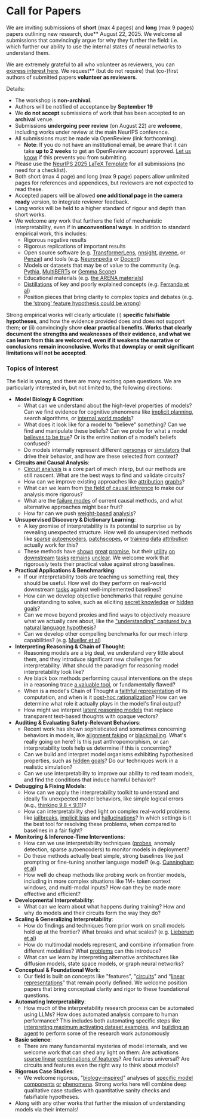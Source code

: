 # Call for Papers
We are inviting submissions of **short** (max 4 pages) and **long** (max 9 pages) papers outlining new research, due** August 22, 2025. We welcome all submissions that convincingly argue for why they further the field: i.e. which further our ability to use the internal states of neural networks to understand them. 

We are extremely grateful to all who volunteer as reviewers, you can [express interest here](https://www.google.com/url?q=https://docs.google.com/forms/d/e/1FAIpQLSdiw1SJllzoTz_nqzDTzTOGb9DV3W_truQyh-WvYj_QGIi7Mg/viewform?usp%3Ddialog&sa=D&source=editors&ust=1752311327195304&usg=AOvVaw3oGjA2u4EHpoJOj5M2eVGl). We request** (but do not require) that (co-)first authors of submitted papers **volunteer as reviewers**. 

Details: 
* The workshop is **non-archival**.
* Authors will be notified of acceptance by **September 19**
* We **do not accept** submissions of work that has been accepted to an **archival** venue.
* Submissions **undergoing peer review** (on August 22) are **welcome**, including works under review at the main NeurIPS conference.
* All submissions must be made via OpenReview (link forthcoming).
  * **Note**: If you do not have an institutional email, be aware that it can take **up to 2 weeks** to get an OpenReview account approved. [Let us know](mailto:neurips2025@mechinterpworkshop.com) if this prevents you from submitting.
* Please use the [NeurIPS 2025 LaTeX Template](https://www.google.com/url?q=https://media.neurips.cc/Conferences/NeurIPS2025/Styles.zip&sa=D&source=editors&ust=1752311327196510&usg=AOvVaw1WLUfVk8vRxo2_i1ej6CfB) for all submissions (no need for a checklist).
* Both short (max 4 page) and long (max 9 page) papers allow unlimited pages for references and appendices, but reviewers are not expected to read these.
* Accepted papers will be allowed **one additional page in the camera ready** version, to integrate reviewer feedback.
* Long works will be held to a higher standard of rigour and depth than short works.
* We welcome any work that furthers the field of mechanistic interpretability, even if in **unconventional ways**. In addition to standard empirical work, this includes:
  * Rigorous negative results
  * Rigorous replications of important results
  * Open source software (e.g. [TransformerLens](https://www.google.com/url?q=https://github.com/neelnanda-io/TransformerLens&sa=D&source=editors&ust=1752311327197584&usg=AOvVaw08EuOJIWk1GVNygB3TyLk4), [nnsight](https://www.google.com/url?q=https://github.com/ndif-team/nnsight&sa=D&source=editors&ust=1752311327197645&usg=AOvVaw2DYVrb3ZXjp121AeVrjziM), [pyvene](https://www.google.com/url?q=https://github.com/stanfordnlp/pyvene/tree/main/pyvene/models/mlp&sa=D&source=editors&ust=1752311327197723&usg=AOvVaw36i8le581MYWQQ2zMXdvJv), or [Penzai](https://www.google.com/url?q=https://github.com/google-deepmind/penzai&sa=D&source=editors&ust=1752311327197795&usg=AOvVaw2hI-G0ctskKPZqljtloCVo)) and tools (e.g. [Neuronpedia](https://www.google.com/url?q=http://neuronpedia.org&sa=D&source=editors&ust=1752311327197861&usg=AOvVaw2Jmvbz3M1WV-yDMys23LSD) or [Docent](https://www.google.com/url?q=https://transluce.org/introducing-docent&sa=D&source=editors&ust=1752311327197931&usg=AOvVaw0QVYQEWwvZurbyy1rwXWXu))
  * Models or datasets that may be of value to the community (e.g. [Pythia](https://www.google.com/url?q=https://arxiv.org/abs/2304.01373&sa=D&source=editors&ust=1752311327198061&usg=AOvVaw2Gn-B3AAQud7U2K3-A566l), [MultiBERTs](https://www.google.com/url?q=https://arxiv.org/abs/2106.16163&sa=D&source=editors&ust=1752311327198116&usg=AOvVaw206xh_KM11bNe8qfKpOCoV) or [Gemma Scope](https://www.google.com/url?q=https://arxiv.org/abs/2408.05147&sa=D&source=editors&ust=1752311327198171&usg=AOvVaw0-VOHjqkJfGqpUNz7C2RKZ))
  * Educational materials (e.g. [the ARENA materials](https://www.google.com/url?q=https://arena3-chapter1-transformer-interp.streamlit.app/&sa=D&source=editors&ust=1752311327198295&usg=AOvVaw2I3O8KjLFk_Bqg8xCFQo9o))
  * [Distillations](https://www.google.com/url?q=https://distill.pub/2017/research-debt/&sa=D&source=editors&ust=1752311327198422&usg=AOvVaw16vrOjEYZZDKo7j3_KRS5d) of key and poorly explained concepts (e.g. [Ferrando et al](https://www.google.com/url?q=https://arxiv.org/abs/2405.00208&sa=D&source=editors&ust=1752311327198525&usg=AOvVaw0WtaImMnbxK8j0weIXjHxh))
  * Position pieces that bring clarity to complex topics and debates (e.g. [the ‘strong’ feature hypothesis could be wrong](https://www.google.com/url?q=https://www.alignmentforum.org/posts/tojtPCCRpKLSHBdpn/the-strong-feature-hypothesis-could-be-wrong&sa=D&source=editors&ust=1752311327198728&usg=AOvVaw3jy1X0YqgLKTwL4gkSpURz))

Strong empirical works will clearly articulate (i) **specific falsifiable hypotheses**, and how the evidence provided does and does not support them; **or** (ii) convincingly show **clear practical benefits. Works that clearly document the strengths and weaknesses of their evidence, and what we can learn from this are welcomed, even if it weakens the narrative or conclusions remain inconclusive. Works that downplay or omit significant limitations will not be accepted**. 
### Topics of Interest
The field is young, and there are many exciting open questions. We are particularly interested in, but not limited to, the following directions: 
* **Model Biology & Cognition**:
  * What can we understand about the high-level properties of models? Can we find evidence for cognitive phenomena like [implicit planning](https://www.google.com/url?q=https://transformer-circuits.pub/2025/attribution-graphs/biology.html%23dives-poems&sa=D&source=editors&ust=1752311327199773&usg=AOvVaw223aK_W5S6va2BSwuTmzwQ), search algorithms, or [internal world models](https://www.google.com/url?q=https://arxiv.org/abs/2210.13382&sa=D&source=editors&ust=1752311327199867&usg=AOvVaw3DR1oFZTR4-0j5P9BOaOFE)?
  * What does it look like for a model to "believe" something? Can we find and manipulate these beliefs? Can we probe for what a model [believes to be true](https://www.google.com/url?q=https://arxiv.org/abs/2310.06824&sa=D&source=editors&ust=1752311327200053&usg=AOvVaw2zE9FemrDXj4BY6AreSJdH)? Or is the entire notion of a model’s beliefs confused?
  * Do models internally represent different [personas](https://www.google.com/url?q=https://arxiv.org/abs/2406.12094&sa=D&source=editors&ust=1752311327200207&usg=AOvVaw2pug-dQjMwcSqle9lYnGL8) or [simulators](https://www.google.com/url?q=https://www.nature.com/articles/s41586-023-06647-8&sa=D&source=editors&ust=1752311327200272&usg=AOvVaw3NJp0QJHxpidYTf4xPT3J_) that drive their behavior, and how are these selected from context?
* **Circuits and Causal Analysis**:
  * [Circuit analysis](https://www.google.com/url?q=https://distill.pub/2020/circuits/zoom-in/&sa=D&source=editors&ust=1752311327200476&usg=AOvVaw2ixzuuga6-mbokV7ymOw4s) is a core part of mech interp, but our methods are still nascent. What are the best ways to find and validate circuits?
  * How can we improve existing approaches like [attribution](https://www.google.com/url?q=https://arxiv.org/abs/2406.11944&sa=D&source=editors&ust=1752311327200690&usg=AOvVaw18_wZLrANr-UBWLdUY_B8m) [graphs](https://www.google.com/url?q=https://transformer-circuits.pub/2025/attribution-graphs/methods.html&sa=D&source=editors&ust=1752311327200770&usg=AOvVaw2XfkKDRR9jtbNnlEr7zCo5)?
  * What can we learn from [the field of causal inference](https://www.google.com/url?q=https://arxiv.org/abs/2407.04690&sa=D&source=editors&ust=1752311327200895&usg=AOvVaw07UOYOllsR9Y7xVwnyQTpB) to make our analysis more rigorous?
  * What are the [failure modes](https://www.google.com/url?q=https://arxiv.org/abs/2307.15771&sa=D&source=editors&ust=1752311327201022&usg=AOvVaw0xY7bpIR0Y8cMIHlRLFCn7) of current causal methods, and what alternative approaches might bear fruit?
  * How far can we push [weight-based](https://www.google.com/url?q=https://arxiv.org/abs/2301.05217&sa=D&source=editors&ust=1752311327201172&usg=AOvVaw3KZGqU0BSsarKW0914vbJw) [analysis](https://www.google.com/url?q=https://arxiv.org/abs/2410.08417&sa=D&source=editors&ust=1752311327201224&usg=AOvVaw3OSeZfuRhJljBwXwm8gKvL)?
* **Unsupervised Discovery & Dictionary Learning**:
  * A key promise of interpretability is its potential to surprise us by revealing unexpected structure. How well do unsupervised methods like [sparse](https://www.google.com/url?q=https://arxiv.org/abs/2103.15949&sa=D&source=editors&ust=1752311327201512&usg=AOvVaw09LMdv9w9j-QaL2Eoq-jZ3) [autoencoders](https://www.google.com/url?q=https://transformer-circuits.pub/2023/monosemantic-features&sa=D&source=editors&ust=1752311327201584&usg=AOvVaw1aw43mXUxMxyIpeyIEFwJI), [patch](https://www.google.com/url?q=https://arxiv.org/abs/2401.06102&sa=D&source=editors&ust=1752311327201633&usg=AOvVaw1lajwrU_6qRnmTcp5LALtL)[scopes](https://www.google.com/url?q=https://arxiv.org/abs/2403.10949v2&sa=D&source=editors&ust=1752311327201671&usg=AOvVaw24JwOCTK9alqHbjOULGKJ_), or [training](https://www.google.com/url?q=https://proceedings.mlr.press/v70/koh17a?ref%3Dhttps://githubhelp.com&sa=D&source=editors&ust=1752311327201743&usg=AOvVaw31xVSEeLb_l-EBnfcHGjxJ) [data](https://www.google.com/url?q=https://arxiv.org/abs/2308.03296&sa=D&source=editors&ust=1752311327201803&usg=AOvVaw17JbJ4Zvk2Yv69xlj4Kd4G) [attribution](https://www.google.com/url?q=https://arxiv.org/abs/2205.11482&sa=D&source=editors&ust=1752311327201860&usg=AOvVaw2V8ocart1ZuHkPtN74exkF) actually work for this?
  * These methods have [shown](https://www.google.com/url?q=https://transformer-circuits.pub/2024/scaling-monosemanticity/index.html&sa=D&source=editors&ust=1752311327201990&usg=AOvVaw3rXQ-KA7BG6v5NJVt5Spym) [great](https://www.google.com/url?q=https://transformer-circuits.pub/2025/attribution-graphs/biology.html&sa=D&source=editors&ust=1752311327202062&usg=AOvVaw1kn5loFMNKltbr60CJdhgl) [promise](https://www.google.com/url?q=https://arxiv.org/abs/2503.10965&sa=D&source=editors&ust=1752311327202114&usg=AOvVaw0xjbebOLdhSZ84JJu8V0Uq), but their [utility](https://www.google.com/url?q=https://arxiv.org/abs/2502.16681&sa=D&source=editors&ust=1752311327202171&usg=AOvVaw0jfel8O7WPrPcPB1_tpI73) [on](https://www.google.com/url?q=https://www.tilderesearch.com/blog/sieve&sa=D&source=editors&ust=1752311327202227&usg=AOvVaw3R7Zw0C8K48cqSgOGrJJDG) [downstream](https://www.google.com/url?q=https://arxiv.org/abs/2501.17148&sa=D&source=editors&ust=1752311327202278&usg=AOvVaw2m7ER7QzeXjbgBXjyFyHxU) [tasks](https://www.google.com/url?q=https://transformer-circuits.pub/2024/features-as-classifiers/index.html&sa=D&source=editors&ust=1752311327202353&usg=AOvVaw2A3lHprUGnDmLtx8aw6swT) [remains](https://www.google.com/url?q=https://arxiv.org/abs/2502.04382&sa=D&source=editors&ust=1752311327202404&usg=AOvVaw2CRdR5FihO0GIwCQd1LEJl) [unclear](https://www.google.com/url?q=https://www.alignmentforum.org/posts/4uXCAJNuPKtKBsi28/negative-results-for-saes-on-downstream-tasks&sa=D&source=editors&ust=1752311327202488&usg=AOvVaw2EZ2beg6UBEBOzz3sul_9j). We welcome work that rigorously tests their practical value against strong baselines.
* **Practical Applications & Benchmarking**:
  * If our interpretability tools are teaching us something real, they should be useful. How well do they perform on real-world downstream [tasks](https://www.google.com/url?q=https://www.lesswrong.com/posts/wGRnzCFcowRCrpX4Y/downstream-applications-as-validation-of-interpretability&sa=D&source=editors&ust=1752311327202858&usg=AOvVaw0qxTKQsTWE28K4BF8uykGU) against well-implemented baselines?
  * How can we develop objective benchmarks that require genuine understanding to solve, such as eliciting [secret knowledge](https://www.google.com/url?q=https://arxiv.org/abs/2505.14352&sa=D&source=editors&ust=1752311327203059&usg=AOvVaw2_8PM3MY34TfCpxgRpybRQ) or [hidden goals](https://www.google.com/url?q=https://arxiv.org/abs/2503.10965&sa=D&source=editors&ust=1752311327203121&usg=AOvVaw2kCAEyWbiR6-8Gpxdh8nzJ)?
  * Can we move beyond proxies and find ways to objectively measure what we actually care about, like the ["understanding" captured by a natural language hypothesis](https://www.google.com/url?q=https://arxiv.org/abs/2502.04382&sa=D&source=editors&ust=1752311327203326&usg=AOvVaw0u13vJda2f-CewAAf32ffk)?
  * Can we develop other compelling benchmarks for our mech interp capabilities? (e.g. [Mueller et al](https://www.google.com/url?q=https://arxiv.org/abs/2504.13151&sa=D&source=editors&ust=1752311327203501&usg=AOvVaw3Fe5_Fd-3df-f2u9LBP8DI))
* **Interpreting Reasoning & Chain of Thought**:
  * Reasoning models are a big deal, we understand very little about them, and they introduce significant new challenges for interpretability. What should the paradigm for reasoning model interpretability look like?
  * Are black box methods performing causal interventions on the steps in a reasoning trace [a valuable tool](https://www.google.com/url?q=https://arxiv.org/abs/2506.19143&sa=D&source=editors&ust=1752311327203973&usg=AOvVaw2lNkeogW2s5obN-XVTr9U8), or fundamentally flawed?
  * When is a model's Chain of Thought a [faithful representation](https://www.google.com/url?q=https://arxiv.org/abs/2305.04388&sa=D&source=editors&ust=1752311327204130&usg=AOvVaw2bdukn6RGd8C3icTGwKBMV) of its computation, and when is it [post-hoc rationalization](https://www.google.com/url?q=https://arxiv.org/abs/2503.08679&sa=D&source=editors&ust=1752311327204229&usg=AOvVaw0-aTmCBmwanL33Q_3wT9dp)? How can we determine what role it actually plays in the model's final output?
  * How might we interpret [latent reasoning models](https://www.google.com/url?q=https://arxiv.org/abs/2412.06769&sa=D&source=editors&ust=1752311327204404&usg=AOvVaw0OE9ZVrkD4yFQ_ZFJtGEVs) that replace transparent text-based thoughts with opaque vectors?
* **Auditing & Evaluating Safety-Relevant Behaviors**:
  * Recent work has shown sophisticated and sometimes concerning behaviors in models, like [alignment faking](https://www.google.com/url?q=https://arxiv.org/abs/2412.14093&sa=D&source=editors&ust=1752311327204715&usg=AOvVaw0TidF1bW_mEi_4v1eto6yW) or [blackmailing](https://www.google.com/url?q=https://www.anthropic.com/research/agentic-misalignment&sa=D&source=editors&ust=1752311327204788&usg=AOvVaw3LCvBLrUl9D_DaafmEJAz9). What's really going on here? Is this just anthropomorphism, or can interpretability tools help us determine if this is concerning?
  * Can we build and interpret model organisms exhibiting hypothesised properties, such as [hidden goals](https://www.google.com/url?q=https://arxiv.org/abs/2503.10965&sa=D&source=editors&ust=1752311327205034&usg=AOvVaw12Zs42bl6qiuf1bdWfYUqG)? Do our techniques work in a realistic simulation?
  * Can we use interpretability to improve our ability to red team models, and find the conditions that induce harmful behavior?
* **Debugging & Fixing Models**:
  * How can we apply the interpretability toolkit to understand and ideally fix unexpected model behaviors, like simple logical errors (e.g., [thinking 9.8 < 9.11](https://www.google.com/url?q=https://transluce.org/observability-interface&sa=D&source=editors&ust=1752311327205491&usg=AOvVaw2HLu1NDjqy8unxpwsbIEZN))?
  * How can interpretability shed light on complex real-world problems like [jailbreaks](https://www.google.com/url?q=https://transformer-circuits.pub/2025/attribution-graphs/biology.html%23dives-jailbreak&sa=D&source=editors&ust=1752311327205670&usg=AOvVaw13ceNhtdRCO1CW5PW8eNZW), [implicit bias](https://www.google.com/url?q=https://arxiv.org/abs/2506.10922&sa=D&source=editors&ust=1752311327205732&usg=AOvVaw1Nqwq-5h1bFytS39SrgpqO) and [hallucinations](https://www.google.com/url?q=https://arxiv.org/abs/2411.14257&sa=D&source=editors&ust=1752311327205791&usg=AOvVaw3qFwoHuQIzSt0cNY6_QuH_)? In which settings is it the best tool for resolving these problems, when compared to baselines in a fair fight?
* **Monitoring & Inference-Time Interventions**:
  * How can we use interpretability techniques ([probes](https://www.google.com/url?q=https://arxiv.org/abs/2102.12452&sa=D&source=editors&ust=1752311327206075&usg=AOvVaw3_vdqxYHcLPputZjBmZ8Ey), anomaly detection, sparse autoencoders) to monitor models in deployment?
  * Do these methods actually beat simple, strong baselines like just prompting or fine-tuning another language model? (e.g. [Cunningham et al](https://www.google.com/url?q=https://alignment.anthropic.com/2025/cheap-monitors/&sa=D&source=editors&ust=1752311327206319&usg=AOvVaw1nTjB5KWIlzoDO03Gv5sRD))
  * How well do cheap methods like probing work on frontier models, including in more complex situations like 1M+ token context windows, and multi-modal inputs? How can they be made more effective and efficient?
* **Developmental Interpretability**:
  * What can we learn about what happens during training? How and why do models and their circuits form the way they do?
* **Scaling & Generalizing Interpretability**:
  * How do findings and techniques from prior work on small models hold up at the frontier? What breaks and what scales? (e.g. [Lieberum et al](https://www.google.com/url?q=https://arxiv.org/abs/2307.09458&sa=D&source=editors&ust=1752311327206976&usg=AOvVaw3ZrOv5OZmiJkkkNeFBpSt4))
  * How do multimodal models represent, and combine information from different modalities? What [problems](https://www.google.com/url?q=https://openreview.net/pdf?id%3DVUhRdZp8ke&sa=D&source=editors&ust=1752311327207169&usg=AOvVaw2E_APt_7tno9HarL_E5LTq) can this introduce?
  * What can we learn by interpreting alternative architectures like diffusion models, state space models, or graph neural networks?
* **Conceptual & Foundational Work**:
  * Our field is built on concepts like "features", "[circuits](https://www.google.com/url?q=https://distill.pub/2020/circuits/zoom-in/&sa=D&source=editors&ust=1752311327207552&usg=AOvVaw0r5-oy0cc2BqbOJ_SOLp9h)" and “[linear representations](https://www.google.com/url?q=https://transformer-circuits.pub/2024/july-update/index.html%23linear-representations&sa=D&source=editors&ust=1752311327207651&usg=AOvVaw2KfT4hl6B3oebWsAzqj4sa)” that remain poorly defined. We welcome position papers that bring conceptual clarity and rigor to these foundational questions.
* **Automating Interpretability**:
  * How much of the interpretability research process can be automated using LLMs? How does automated analysis compare to human performance? This includes both automating specific steps like [interpreting maximum activating dataset examples](https://www.google.com/url?q=https://openaipublic.blob.core.windows.net/neuron-explainer/paper/index.html&sa=D&source=editors&ust=1752311327208135&usg=AOvVaw0Fo6HhEBNY-ex6se6RISpm), and [building an agent](https://www.google.com/url?q=https://arxiv.org/abs/2404.14394&sa=D&source=editors&ust=1752311327208205&usg=AOvVaw0bk5_HyD4mcR8VyuOLW1kE) to perform some of the research work autonomously
* **Basic science**:
  * There are many fundamental mysteries of model internals, and we welcome work that can shed any light on them: Are activations [sparse linear](https://www.google.com/url?q=https://arxiv.org/abs/1601.03764&sa=D&source=editors&ust=1752311327208502&usg=AOvVaw1o4r_HrJ89wYsnOiNjVoh9) [combinations of features](https://www.google.com/url?q=https://transformer-circuits.pub/2022/toy_model/index.html&sa=D&source=editors&ust=1752311327208587&usg=AOvVaw1XXC5mpIohGDS2GYnZhKcZ)? Are features universal? Are circuits and features even the right way to think about models?
* **Rigorous Case Studies**:
  * We welcome rigorous, "[biology-inspired](https://www.google.com/url?q=https://distill.pub/2020/circuits/curve-circuits/&sa=D&source=editors&ust=1752311327208857&usg=AOvVaw3nH_QG0N0eYymukFfmAuJ6)" analyses of [specific model](https://www.google.com/url?q=https://arxiv.org/abs/2310.04625&sa=D&source=editors&ust=1752311327208925&usg=AOvVaw2MQ5ORY-BEfnkI4rZROoqu) [components](https://www.google.com/url?q=https://transformer-circuits.pub/2024/scaling-monosemanticity/index.html&sa=D&source=editors&ust=1752311327209010&usg=AOvVaw0HiWFtfpwpTECWT_0Ug_e5) [or](https://www.google.com/url?q=https://arxiv.org/abs/2305.01610&sa=D&source=editors&ust=1752311327209063&usg=AOvVaw1gf-TTXOAnUgypB0xIB4SY) [phenomena](https://www.google.com/url?q=https://arxiv.org/abs/2306.09346&sa=D&source=editors&ust=1752311327209119&usg=AOvVaw2EqWYv4gaB0jndf-pqWeyq). Strong works here will combine deep qualitative case studies with quantitative sanity checks and falsifiable hypotheses.
* Along with any other works that further the mission of understanding models via their internals!